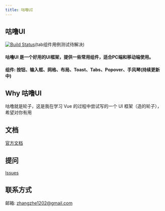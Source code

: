 ```yaml
---
title: 咕噜UI
---
```

## 咕噜UI
[![Build Status](https://travis-ci.org/mamba1202/gulu-ui.svg?branch=master)](https://travis-ci.org/mamba1202/gulu-ui)(tab组件用例测试待解决)

#### 咕噜UI 是一个好用的UI框架，提供一些常用组件，适合PC端和移动端使用。
#### 组件:  按钮、输入框、网格、布局、Toast、Tabs、Popover、手风琴(持续更新中)


## Why 咕噜UI
咕噜就是轮子，这是我在学习 Vue 的过程中尝试写的一个 UI 框架（造的轮子），希望对你有用
## 文档
[官方文档](https://mamba1202.github.io/gulu-ui/)
## 提问
[Issues](https://github.com/mamba1202/lunzi/issues)
## 联系方式
邮箱: zhangzhe1202@gmail.com
